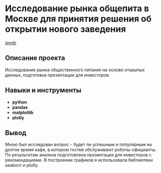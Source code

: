 # Исследование рынка общепита в Москве для принятия решения об открытии нового заведения 

[ipynb]([https://github.com/aq2003/Portfolio/blob/main/Analyzing%20Texts/P13_Portfolio.ipynb](https://github.com/lenaatsvetkova/tsvekovalena/blob/main/Moscow%20catering/%D0%98%D1%81%D1%81%D0%BB%D0%B5%D0%B4%D0%BE%D0%B2%D0%B0%D0%BD%D0%B8%D1%8F%20%D1%80%D1%8B%D0%BD%D0%BA%D0%B0%20%D0%BE%D0%B1%D1%89%D0%B5%D0%BF%D0%B8%D1%82%D0%B0%20%D0%B2%20%D0%9C%D0%BE%D1%81%D0%BA%D0%B2%D0%B5%20.ipynb))

## Описание проекта

Исследование рынка общественного питания на основе открытых данных, подготовка презентации для инвесторов. 



## Навыки и инструменты

- **python**
- **pandas**
- **matplotlib**
- **plotly**



## Вывод

Мною был исследован вопрос - будет ли успешным и популярным на долгое время кафе, в котором гостей обслуживают роботы-официанты. По результатам анализа подготовлена презентация для инвесторов с рекомендациями. В построении графиков я использовала библиотеки seaborn и plotly. 
